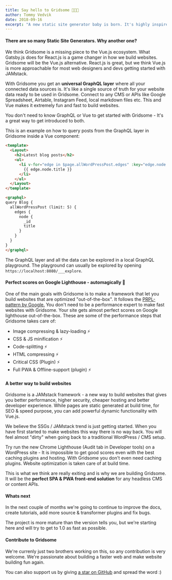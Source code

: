 ```yaml
---
title: Say hello to Gridsome 👶🎉💚
author: Tommy Vedvik
date: 2018-09-16
excerpt: "A new static site generator baby is born. It's highly inspired by Gatsby.js (React based) but it's built on top of Vue.js. We have been working on it for a year and finally have a beta ready. You can expect this baby to grow up really fast!"
---
```

#### There are so many Static Site Generators. Why another one?

We think Gridsome is a missing piece to the Vue.js ecosystem. What Gatsby.js does for React.js is a game changer in how we build websites. Gridsome will be the Vue.js alternative. React.js is great, but we think Vue.js is more approachable for most web designers and devs getting started with JAMstack.

With Gridsome you get an **universal GraphQL layer** where all your connected data sources is. It's like a single source of truth for your website data ready to be used in Gridsome. Connect to any CMS or APIs like Google Spreadsheet, Airtable, Instagram Feed, local markdown files etc. This and Vue makes it extremely fun and fast to build websites. 

You don't need to know GraphQL or Vue to get started with Gridsome - It's a great way to get introduced to both.

This is an example on how to query posts from the GraphQL layer in Gridsome inside a Vue component:


```html
<template>
  <Layout>
    <h2>Latest blog posts</h2>
    <ul>
      <li v-for="edge in $page.allWordPressPost.edges" :key="edge.node._id">
        {{ edge.node.title }}
      </li>
    </ul>
  </Layout>
</template>

<graphql>
query Blog {
  allWordPressPost (limit: 5) {
    edges {
      node {
        _id
        title
      }
    }
  }
}
</graphql>
```


The GraphQL layer and all the data can be explored in a local GraphQL playground. The playground can usually be explored by opening `https://localhost:8080/___explore`.




#### Perfect scores on Google Lighthouse - automagically 💚

One of the main goals with Gridsome is to make a framework that let you build websites that are optimized "out-of-the-box". It follows the [PRPL-pattern by Google.](https://developers.google.com/web/fundamentals/performance/prpl-pattern/) You don't need to be a performance expert to make fast websites with Gridsome. Your site gets almost perfect scores on Google lighthouse out-of-the-box. These are some of the performance steps that Gridsome takes care of:

- Image compressing & lazy-loading ⚡️ 
- CSS & JS minification ⚡️ 
- Code-splitting ⚡️ 
- HTML compressing ⚡️ 
- Critical CSS (Plugin) ⚡️ 
- Full PWA & Offline-support (plugin) ⚡️  


#### A better way to build websites

Gridsome is a JAMstack framework - a new way to build websites that gives you better performance, higher security, cheaper hosting and better developer experience. While pages are static generated at build time, for SEO & speed purpose, you can add powerful dynamic functionality with Vue.js.

We believe the SSGs / JAMstack trend is just getting started. When you have first started to make websites this way there is no way back. You will feel almost "dirty" when going back to a traditional WordPress / CMS setup. 

Try run the new Chrome Lighthouse (Audit tab in Developer tools) on a WordPress site - It is impossible to get good scores even with the best caching plugins and hosting. With Gridsome you don't even need caching plugins. Website optimization is taken care of at build time.

This is what we think are really exiting and is why we are building Gridsome. It will be the **perfect SPA & PWA front-end solution** for any headless CMS or content APIs.


#### Whats next

In the next couple of months we're going to continue to improve the docs, create tutorials, add more source & transformer plugins and fix bugs.

The project is more mature than the version tells you, but we're starting here and will try to get to 1.0 as fast as possible.

#### Contribute to Gridsome

We're currenly just two brothers working on this, so any contribution is very welcome. We're passionate about building a faster web and make website building fun again.

You can also support us by giving [a star on GitHub](https://github.com/gridsome/gridsome/stargazers) and spread the word :)
